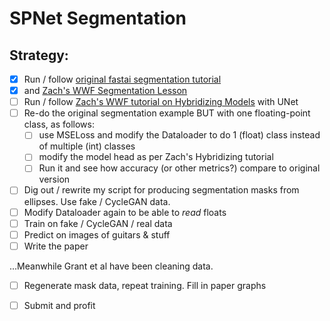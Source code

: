 # SPNet Segmentation

## Strategy:

- [x] Run / follow [original fastai segmentation tutorial](https://docs.fast.ai/tutorial.vision.html) 
- [x] and [Zach's WWF Segmentation Lesson](https://walkwithfastai.com/Segmentation) 
- [ ] Run / follow [Zach's WWF tutorial on Hybridizing Models](https://walkwithfastai.com/Hybridizing_Models) with UNet 
- [ ] Re-do the original segmentation example BUT with one floating-point class, as follows:
  - [ ] use MSELoss and modify the Dataloader to do 1 (float) class instead of multiple (int) classes
  - [ ] modify the model head as per Zach's Hybridizing tutorial
  - [ ] Run it and see how accuracy (or other metrics?) compare to original version
- [ ] Dig out / rewrite my script for producing segmentation masks from ellipses. Use fake / CycleGAN data.
- [ ] Modify Dataloader again to be able to *read* floats 
- [ ] Train on fake / CycleGAN / real data
- [ ] Predict on images of guitars & stuff 
- [ ] Write the paper 

...Meanwhile Grant et al have been cleaning data.  

- [ ] Regenerate mask data, repeat training.  Fill in paper graphs

- [ ] Submit and profit

  